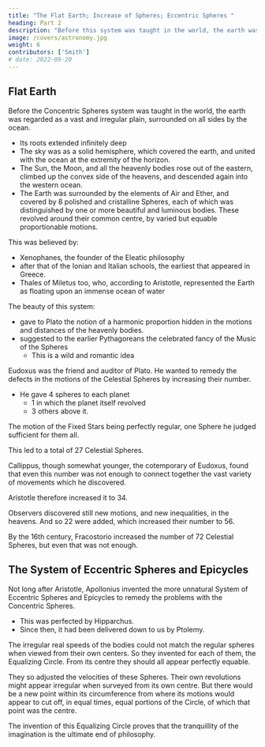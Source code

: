 ```yaml
---
title: "The Flat Earth; Increase of Spheres; Eccentric Spheres "
heading: Part 2
description: "Before this system was taught in the world, the earth was regarded as a vast and irregular plain, surrounded on allsides by the ocean"
image: /covers/astronomy.jpg
weight: 6
contributors: ['Smith']
# date: 2022-09-20
---
```



## Flat Earth

Before the Concentric Spheres system was taught in the world, the earth was regarded as a vast and irregular plain, surrounded on all sides by the ocean.
- Its roots extended infinitely deep
- The sky was as a solid hemisphere, which covered the earth, and united with the ocean at the extremity of the horizon.
- The Sun, the Moon, and all the heavenly bodies rose out of the eastern, climbed up the convex side of the heavens, and descended again into the western ocean. 
- The Earth was surrounded by the elements of Air and Ether, and covered by 8 polished and cristalline Spheres, each of which was distinguished by one or more beautiful and luminous bodies. These revolved around their common centre, by varied but equable proportionable motions. 

<!-- From there, by some subterraneous passages, returned to their first chambers in the east.  -->

<!-- Nor was this notion confined to the people, or to the poets who painted the opinions of the people. -->

This was believed by:
- Xenophanes, the founder of the Eleatic philosophy
- after that of the Ionian and Italian schools, the earliest that appeared in Greece. 
- Thales of Miletus too, who, according to Aristotle, represented the Earth as floating upon an immense ocean of water

<!-- Plutarch and Apuleius concerning his astronomical discoveries, all of which must plainly have been of a much later date.  -->

The beauty of this system:
- gave to Plato the notion of a harmonic proportion hidden in the motions and distances of the heavenly bodies.
- suggested to the earlier Pythagoreans the celebrated fancy of the Music of the Spheres
  - This is a wild and romantic idea

<!-- Whatever are the defects which this account of things labours under, they are such, as to the first observers of the heavens could not readily occur. If all the motions of the 5 Planets cannot, the greater part of them may, be easily connected by it; 

They and all their motions are the least remarkable objects in the heavens; the greater part of mankind take no notice of them at all; and a system, whose only defect lies in the account which it gives of them, cannot thereby be much disgraced in their opinion. 

If some of the appearances too of the Sun and Moon, the sometimes accelerated and again retarded motions of those luminaries but ill correspond with it; these too, are such as cannot be discovered but by the most attentive observation, and such therefore as we cannot wonder that the imaginations of the first enquirers should slur over, if one may say so, and take little notice of. -->

Eudoxus was the friend and auditor of Plato. He wanted to remedy the defects in the motions of the Celestial Spheres by increasing their number. 
- He gave 4 spheres to each planet
  - 1 in which the planet itself revolved
  - 3 others above it.

The motion of the Fixed Stars being perfectly regular, one Sphere he judged sufficient for them all. 

This led to a total of 27 Celestial Spheres. 

Callippus, though somewhat younger, the cotemporary of Eudoxus, found that even this number was not enough to connect together the vast variety of movements which he discovered.

Aristotle therefore increased it to 34.

Observers discovered still new motions, and new inequalities, in the heavens. And so 22 were added, which increased their number to 56.

By the 16th century, Fracostorio increased the number of 72 Celestial Spheres, but even that was not enough. 



## The System of Eccentric Spheres and Epicycles

Not long after Aristotle, Apollonius invented the more unnatural System of Eccentric Spheres and Epicycles to remedy the problems with the Concentric Spheres. 
- This was perfected by Hipparchus.
- Since then, it had been delivered down to us by Ptolemy.

The irregular real speeds of the bodies could not match the regular spheres when viewed from their own centers. So they invented for each of them, the Equalizing Circle. From its centre they should all appear perfectly equable.

They so adjusted the velocities of these Spheres. Their own revolutions might appear irregular when surveyed from its own centre. But there would be a new point  within its circumference from where its motions would appear to cut off, in equal times, equal portions of the Circle, of which that point was the centre.

The invention of this Equalizing Circle proves that the tranquillity of the imagination is the ultimate end of philosophy.
